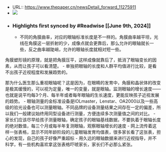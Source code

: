 - URL:: https://www.thepaper.cn/newsDetail_forward_11275911
- ![](https://readwise-assets.s3.amazonaws.com/static/images/article1.be68295a7e40.png)
- ### Highlights first synced by #Readwise [[June 9th, 2024]]
    - 不同的角膜曲率，对应的眼轴标准长度是不一样的。角膜曲率越平坦，光线在角膜这一层折射的少，成像点就会更靠后，那么允许的眼轴就长一些，反之曲率越陡峭，允许的眼轴长度就相对短一些。

角膜塑形镜的原理，就是把角膜压平，这样成像就靠后了，抵消了眼轴变长的因素，从而让孩子可以看清楚。
    - 单独把眼轴的长度和人群平均值进行比较，是看不出孩子近视程度和发展趋势的。

那为什么医生那么重视眼轴呢？这是因为，在眼睛的发育中，角膜和晶状体的改变是极其缓慢的，可以视为定量，唯一的变量，就是眼轴。监测眼轴的增长速度——也就是说平均每3个月、每半年或者每年眼轴的生长速度，更能反映孩子近视发展的趋势。
    - 眼轴测量的金标准设备是IOLmaster，Lenstar、OA2000以及一些高级的验光设备也可以测量眼轴。不同品牌的设备测量结果之间存在一定的偏差，所以我们一般建议始终用同型设备进行测量，方便连续多次测量值之间的对比。
    - 家长们应该尽早给孩子测量眼轴，确定孩子的眼轴基线数据，不要执着于眼轴长度的绝对数值，每三个月或每半年复测眼轴，观察眼轴增长的速度
    - 网上流传着这样一张表格，显示不同年龄阶段的儿童眼轴发育均值表，很多家长看了这张表，担心的发现，自己的孩子好像严重超标
    - 用久远的眼轴数据来进行近视指导，并不科学，有一些机构喜欢拿这张表格吓唬家长，家长们不必那么紧张。
